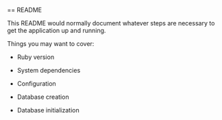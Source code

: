 == README

This README would normally document whatever steps are necessary to get the
application up and running.

Things you may want to cover:

* Ruby version

* System dependencies

* Configuration

* Database creation

* Database initialization


